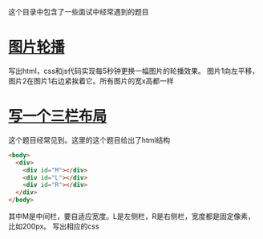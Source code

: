 这个目录中包含了一些面试中经常遇到的题目

[图片轮播](image_slider.html)
=============================
写出html，css和js代码实现每5秒钟更换一幅图片的轮播效果。
图片1向左平移，图片2在图片1右边紧挨着它。所有图片的宽x高都一样

[写一个三栏布局](3-cloumn-layout-MLR.html)
=========================================
这个题目经常见到。这里的这个题目给出了html结构

```html
<body>
  <div>
    <div id="M"></div>
    <div id="L"></div>
    <div id="R"></div>
  </div>
</body>
```
其中M是中间栏，要自适应宽度。L是左侧栏，R是右侧栏，宽度都是固定像素，比如200px。
写出相应的css
